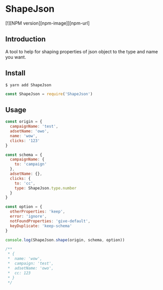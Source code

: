 # ShapeJson

[!][NPM version][npm-image]][npm-url]

## Introduction

A tool to help for shaping properties of json object to the type and name you want.

## Install

```shell
$ yarn add ShapeJson
```

```js
const ShapeJson = require('ShapeJson')
```

## Usage

```js
const origin = {
  campaignName: 'test',
  adsetName: 'owo',
  name: 'wow',
  clicks: '123'
}

const schema = {
  campaignName: {
    to: 'campaign'
  },
  adsetName: {},
  clicks: {
    to: 'cc',
    type: ShapeJson.type.number
  }
}

const option = {
  otherProperties: 'keep',
  error: 'ignore',
  notFoundProperties: 'give-default',
  keyDuplicate: 'keep-schema'
}

console.log(ShapeJson.shape(origin, schema, option))

/**
 * {
 *  name: 'wow',
 *  campaign: 'test',
 *  adsetName: 'owo',
 *  cc: 123
 * }
 */
```
